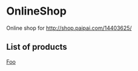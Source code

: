 OnlineShop
==========

Online shop for http://shop.paipai.com/14403625/

List of products
----------------
[Foo](http://img1.paipaiimg.com/00000000/item-5306EB41-29C8DB000000000004010000368C5CD9.0.160x160.jpg)
